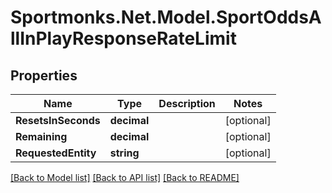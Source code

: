 # Sportmonks.Net.Model.SportOddsAllInPlayResponseRateLimit

## Properties

Name | Type | Description | Notes
------------ | ------------- | ------------- | -------------
**ResetsInSeconds** | **decimal** |  | [optional] 
**Remaining** | **decimal** |  | [optional] 
**RequestedEntity** | **string** |  | [optional] 

[[Back to Model list]](../README.md#documentation-for-models) [[Back to API list]](../README.md#documentation-for-api-endpoints) [[Back to README]](../README.md)

